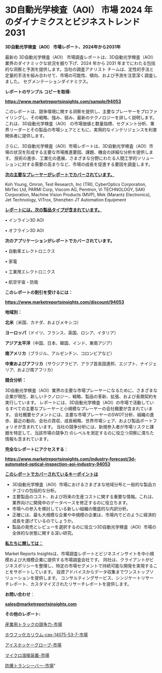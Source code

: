 # 3D自動光学検査（AOI） 市場 2024 年のダイナミクスとビジネストレンド 2031

<strong>3D自動光学検査（AOI） 市場レポート、2024年から2031年</strong>

最新の 3D自動光学検査（AOI） 市場調査レポートは、3D自動光学検査（AOI） 業界のダイナミックな状況を掘り下げ、2024 年から 2031 年までにわたる包括的な洞察と予測を提供します。当社の調査アナリスト チームは、定性的手法と定量的手法を組み合わせて、市場の可能性、傾向、および予測を注意深く調査しました。 セグメンテーションダイナミクス。



<strong>レポートのサンプル コピーを取得:</strong> <a href=https://www.marketreportsinsights.com/sample/94053>

<strong><u>https://www.marketreportsinsights.com/sample/94053</u></strong></a>

このレポートは、競争環境に関する洞察を提供し、主要なプレーヤーをプロファイリングし、その戦略、強み、弱み、最新のテクノロジーを詳しく説明します。 これは、3D自動光学検査（AOI） の市場価値と数量指標、セグメント分析、業界リーダーとその製品の市場シェアとともに、実用的なインテリジェンスを利害関係者に提供します。

さらに、3D自動光学検査（AOI）市場レポートは、3D自動光学検査（AOI）市場の状況を形成する主要な市場推進要因、課題、機会の詳細な分析を提供します。 技術の進歩、工業化の進展、さまざまな分野にわたる人間工学的ソリューションに対する需要の高まりなど、市場の成長を促進する要因を調査します。



<strong><u>次の主要なプレーヤーがレポートでカバーされています。</u></strong>

Koh Young, Omron, Test Research, Inc (TRI), CyberOptics Corporation, MirTec Ltd, PARMI Corp, Viscom AG, Pemtron, Vi TECHNOLOGY, SAKI Corporation, Machine Vision Products (MVP), Mek (Marantz Electronics), Jet Technology, ViTrox, Shenzhen JT Automation Equipment



<strong><u><b>レポートには、次の製品タイプが含まれています。</b></u></strong>

• インライン3D AOI

• オフライン3D AOI



<strong><b>次のアプリケーションがレポートでカバーされています。</b></strong>

• 自動車エレクトロニクス

• 家電

• 工業用エレクトロニクス

• 航空宇宙・防衛



<strong><b>このレポートの割引を受けるには：</b></strong><a href=https://www.marketreportsinsights.com/discount/94053>

<strong><u>https://www.marketreportsinsights.com/discount/94053</u></strong></a>



<strong>地域別：</strong>



<strong>北米</strong>（米国、カナダ、およびメキシコ）



<strong>ヨーロッパ</strong>（ドイツ、フランス、英国、ロシア、イタリア）



<strong>アジア太平洋</strong>（中国、日本、韓国、インド、東南アジア）



<strong>南アメリカ</strong>（ブラジル、アルゼンチン、コロンビアなど）



<strong>中東およびアフリカ</strong>（サウジアラビア、アラブ首長国連邦、エジプト、ナイジェリア、および南アフリカ）



<strong>競合分析：</strong>

3D自動光学検査（AOI）業界の主要な市場プレーヤーになるために、さまざまな企業が現在、新しいテクノロジー、戦略、製品の革新、拡張、および長期契約を実行しています。 レポートには、3D自動光学検査（AOI）の市場で活動しているすべての主要なプレーヤーと小規模なプレーヤーの会社概要が含まれています。 会社概要セグメントには、主要な市場プレーヤーのSWOT分析、組織の進歩、最近の動向、会社の買収、成長戦略、世界市場シェア、および製品ポートフォリオが含まれています。 当社の競争分析には、新規参入者が市場リスクと課題を特定して、当該市場の競争力 のレベルを測定するのに役立つ洞察に満ちた情報も含まれています。



<strong>完全なレポートにアクセスする</strong>：

<a href=https://www.marketreportsinsights.com/industry-forecast/3d-automated-optical-inspection-aoi-industry-94053>

<strong><u>https://www.marketreportsinsights.com/industry-forecast/3d-automated-optical-inspection-aoi-industry-94053</u></strong></a>



<strong><u><b>このレポートでカバーされているキーポイントは</b></u></strong>
<ul>
  <li>3D自動光学検査（AOI）市場におけるさまざまな地域分布と一般的な製品カテゴリの包括的な分析。</li>
  <li>主要製品のコスト、および将来の生産コストに関する重要な情報。これは、業界向けに開発中のデータベースを修正するのに役立ちます。</li>
  <li>市場への参入を検討している新しい組織の徹底的な内訳分析。</li>
  <li>正確には、最も大規模な企業や中規模の企業は、市場内でどのように経済的成長を遂げているのでしょうか。</li>
  <li>製品の発売とレビューを選択するのに役立つ3D自動光学検査（AOI）市場の全体的な状態に関する深い研究。</li>
</ul>


<strong><u><b>私たちに関しては：</b></u></strong>

Market Reports Insightsは、市場調査レポートとビジネスインサイトを中小規模および大規模企業に提供する市場調査会社です。 同社は、クライアントがビジネスポリシーを整理し、特定の市場セグメントで持続可能な開発を実現することをサポートしています。 投資アドバイスからデータ収集までワンストップソリューションを提供します。 コンサルティングサービス、シンジケートリサーチレポート、カスタマイズされたリサーチレポートを提供します。



<strong><b>お問い合わせ</b></strong>：

<a href=mailto:sales@marketreportsinsights.com>

<strong><u>sales@marketreportsinsights.com</u></strong></a>



<strong>その他のレポート:</strong>

<a href=https://www.linkedin.com/pulse/産業用トラックの競争力-市場-2023-競争分析と事業成長-2030-aewof/>産業用トラックの競争力-市場</a>

<a href=https://www.linkedin.com/pulse/ホウフッ化カリウム-cas-14075-53-7-市場-2023-新興市場-lsouf/>ホウフッ化カリウム-cas-14075-53-7-市場</a>

<a href=https://www.linkedin.com/pulse/アイスホッケーグローブ-市場-2023-総利益と主要ベンダー-2030-analytics-achievers-24-analysis-i9oof/>アイスホッケーグローブ-市場</a>

<a href=https://www.linkedin.com/pulse/マイクロ溶接装置-市場-2023-swot-分析と最新イノベーション-2030-pr-news-hub-vdqxf/>マイクロ溶接装置-市場</a>

<a href=https://www.linkedin.com/pulse/防爆トランシーバー-市場-2023-総利益と主要ベンダー-2030-analytics-achievers-24-analysis-f3ajf/>防爆トランシーバー-市場</a>"

